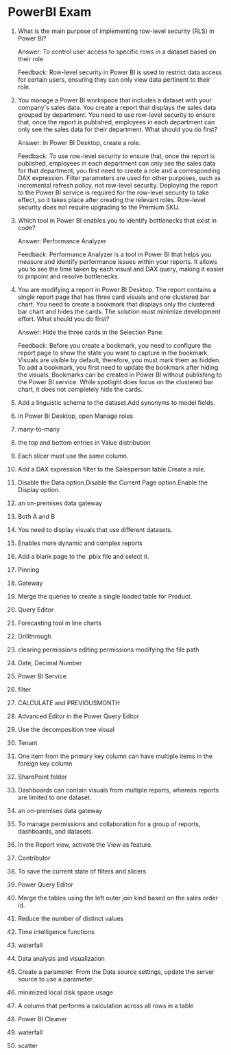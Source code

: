 # PowerBI Exam

1. What is the main purpose of implementing row-level security (RLS) in Power BI?

    Answer: To control user access to specific rows in a dataset based on their role

    Feedback: Row-level security in Power BI is used to restrict data access for certain users, ensuring they can only view data pertinent to their role.

2. You manage a Power BI workspace that includes a dataset with your company's sales data. You create a report that displays the sales data grouped by department. You need to use row-level security to ensure that, once the report is published, employees in each department can only see the sales data for their department. What should you do first?

    Answer: In Power BI Desktop, create a role.

    Feedback: To use row-level security to ensure that, once the report is published, employees in each department can only see the sales data for that department, you first need to create a role and a corresponding DAX expression. Filter parameters are used for other purposes, such as incremental refresh policy, not row-level security. Deploying the report to the Power BI service is required for the row-level security to take effect, so it takes place after creating the relevant roles. Row-level security does not require upgrading to the Premium SKU.

3. Which tool in Power BI enables you to identify bottlenecks that exist in code?

    Answer: Performance Analyzer

    Feedback: Performance Analyzer is a tool in Power BI that helps you measure and identify performance issues within your reports. It allows you to see the time taken by each visual and DAX query, making it easier to pinpoint and resolve bottlenecks.

4. You are modifying a report in Power BI Desktop. The report contains a single report page that has three card visuals and one clustered bar chart. You need to create a bookmark that displays only the clustered bar chart and hides the cards. The solution must minimize development effort. What should you do first?

    Answer: Hide the three cards in the Selection Pane.

    Feedback: Before you create a bookmark, you need to configure the report page to show the state you want to capture in the bookmark. Visuals are visible by default, therefore, you must mark them as hidden. To add a bookmark, you first need to update the bookmark after hiding the visuals. Bookmarks can be created in Power BI without publishing to the Power BI service. While spotlight does focus on the clustered bar chart, it does not completely hide the cards.

5. Add a linguistic schema to the dataset.Add synonyms to model fields.
6. In Power BI Desktop, open Manage roles.
7. many-to-many
8. the top and bottom entries in Value distribution
9. Each slicer must use the same column.
10. Add a DAX expression filter to the Salesperson table.Create a role.
11. Disable the Data option.Disable the Current Page option.Enable the Display option.
12. an on-premises data gateway
13. Both A and B
14. You need to display visuals that use different datasets.
15. Enables more dynamic and complex reports
16. Add a blank page to the .pbix file and select it.
17. Pinning
18. Gateway
19. Merge the queries to create a single loaded table for Product.
20. Query Editor
21. Forecasting tool in line charts
22. Drillthrough
23. clearing permissions editing permissions modifying the file path
24. Date, Decimal Number
25. Power BI Service
26. filter
27. CALCULATE and PREVIOUSMONTH
28. Advanced Editor in the Power Query Editor
29. Use the decomposition tree visual
30. Tenant
31. One item from the primary key column can have multiple items in the foreign key column
32. SharePoint folder
33. Dashboards can contain visuals from multiple reports, whereas reports are limited to one dataset.
34. an on-premises data gateway
35. To manage permissions and collaboration for a group of reports, dashboards, and datasets.
36. In the Report view, activate the View as feature.
37. Contributor
38. To save the current state of filters and slicers
39. Power Query Editor
40. Merge the tables using the left outer join kind based on the sales order id.
41. Reduce the number of distinct values
42. Time intelligence functions
43. waterfall
44. Data analysis and visualization
45. Create a parameter. From the Data source settings, update the server source to use a parameter.
46. minimized local disk space usage
47. A column that performs a calculation across all rows in a table
48. Power BI Cleaner
49. waterfall
50. scatter
